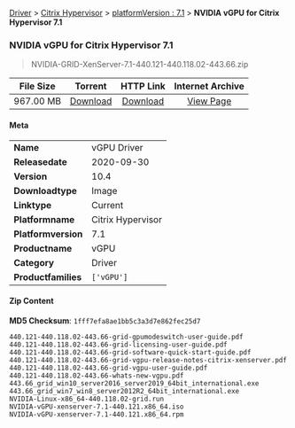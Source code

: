 
[Driver](/README.md)  >  [Citrix Hypervisor](/index/Driver/Citrix_Hypervisor.md)  >  [platformVersion : 7.1](/index/Driver/Citrix_Hypervisor/7.1.md)  >  **NVIDIA vGPU for Citrix Hypervisor 7.1**


###    NVIDIA vGPU for Citrix Hypervisor 7.1

> NVIDIA-GRID-XenServer-7.1-440.121-440.118.02-443.66.zip   


| **File Size** | **Torrent**  | **HTTP Link** | **Internet Archive** |
|:-------------:|:------------:|:-------------:|:--------------------:|
| 967.00 MB |  [Download](https://archive.org/download/nvgpu_NVIDIA-GRID-XenServer-7.1-440.121-440.118.02-443.66.zip/nvgpu_NVIDIA-GRID-XenServer-7.1-440.121-440.118.02-443.66.zip_archive.torrent)       | [Download](https://archive.org/compress/nvgpu_NVIDIA-GRID-XenServer-7.1-440.121-440.118.02-443.66.zip) | [View Page](https://archive.org/details/nvgpu_NVIDIA-GRID-XenServer-7.1-440.121-440.118.02-443.66.zip)       |

#### Meta

<table>
<tr><td><strong>Name</strong></td><td>vGPU Driver</td></tr>
<tr><td><strong>Releasedate</strong></td><td>2020-09-30</td></tr>
<tr><td><strong>Version</strong></td><td>10.4</td></tr>
<tr><td><strong>Downloadtype</strong></td><td>Image</td></tr>
<tr><td><strong>Linktype</strong></td><td>Current</td></tr>
<tr><td><strong>Platformname</strong></td><td>Citrix Hypervisor</td></tr>
<tr><td><strong>Platformversion</strong></td><td>7.1</td></tr>
<tr><td><strong>Productname</strong></td><td>vGPU</td></tr>
<tr><td><strong>Category</strong></td><td>Driver</td></tr>
<tr><td><strong>Productfamilies</strong></td><td><code>['vGPU']</code></td></tr>
</table>

#### Zip Content

**MD5 Checksum**: `1fff7efa8ae1bb5c3a3d7e862fec25d7`

```text
440.121-440.118.02-443.66-grid-gpumodeswitch-user-guide.pdf
440.121-440.118.02-443.66-grid-licensing-user-guide.pdf
440.121-440.118.02-443.66-grid-software-quick-start-guide.pdf
440.121-440.118.02-443.66-grid-vgpu-release-notes-citrix-xenserver.pdf
440.121-440.118.02-443.66-grid-vgpu-user-guide.pdf
440.121-440.118.02-443.66-whats-new-vgpu.pdf
443.66_grid_win10_server2016_server2019_64bit_international.exe
443.66_grid_win7_win8_server2012R2_64bit_international.exe
NVIDIA-Linux-x86_64-440.118.02-grid.run
NVIDIA-vGPU-xenserver-7.1-440.121.x86_64.iso
NVIDIA-vGPU-xenserver-7.1-440.121.x86_64.rpm
```
